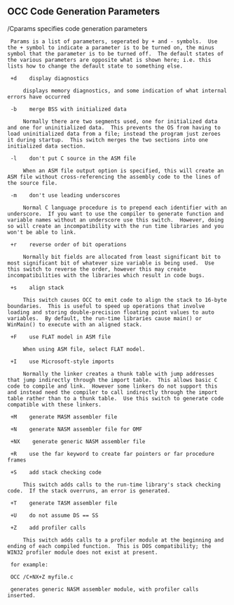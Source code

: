 ## OCC Code Generation Parameters

 /Cparams specifies code generation parameters
 
     Params is a list of parameters, seperated by + and - symbols.  Use the + symbol to indicate a parameter is to be turned on, the minus symbol that the parameter is to be turned off.  The default states of the various parameters are opposite what is shown here; i.e. this lists how to change the default state to something else.
 
     +d    display diagnostics
 
         displays memory diagnostics, and some indication of what internal errors have occurred
 
     -b    merge BSS with initialized data 
         
         Normally there are two segments used, one for initialized data and one for uninitialized data.  This prevents the OS from having to load uninitialized data from a file; instead the program just zeroes it during startup.  This switch merges the two sections into one initialized data section.
 
     -l    don't put C source in the ASM file
 
         When an ASM file output option is specified, this will create an ASM file without cross-referencing the assembly code to the lines of the source file.
 
     -m    don't use leading underscores
 
         Normal C language procedure is to prepend each identifier with an underscore.  If you want to use the compiler to generate function and variable names without an underscore use this switch.  However, doing so will create an incompatibility with the run time libraries and you won't be able to link.
 
     +r    reverse order of bit operations
 
         Normally bit fields are allocated from least significant bit to most significant bit of whatever size variable is being used.  Use this switch to reverse the order, however this may create incompatibilities with the libraries which result in code bugs.
 
     +s    align stack
 
         This switch causes OCC to emit code to align the stack to 16-byte boundaries.  This is useful to speed up operations that involve loading and storing double-precision floating point values to auto variables.  By default, the run-time libraries cause main() or WinMain() to execute with an aligned stack.
 
     +F    use FLAT model in ASM file
 
         When using ASM file, select FLAT model.
 
     +I    use Microsoft-style imports
 
         Normally the linker creates a thunk table with jump addresses that jump indirectly through the import table.  This allows basic C code to compile and link.  However some linkers do not support this and instead need the compiler to call indirectly through the import table rather than to a thunk table.  Use this switch to generate code compatible with these linkers.
 
     +M    generate MASM assembler file
 
     +N    generate NASM assembler file for OMF
 
     +NX    generate generic NASM assembler file
 
     +R    use the far keyword to create far pointers or far procedure frames
 
     +S    add stack checking code
         
         This switch adds calls to the run-time library's stack checking code.  If the stack overruns, an error is generated.
 
     +T    generate TASM assembler file
 
     +U    do not assume DS == SS
 
     +Z    add profiler calls
 
         This switch adds calls to a profiler module at the beginning and ending of each compiled function.  This is DOS compatibility; the WIN32 profiler module does not exist at present.
 
     for example:
 
     OCC /C+NX+Z myfile.c
 
     generates generic NASM assembler module, with profiler calls inserted.
 
  
  